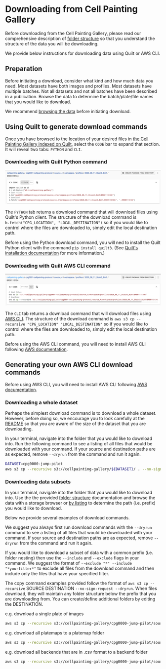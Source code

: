 # Downloading from Cell Painting Gallery

Before downloading from the Cell Painting Gallery, please read our comprehensive description of [folder structure](folder_structure.md) so that you understand the structure of the data you will be downloading.

We provide below instructions for downloading data using Quilt or AWS CLI.

## Preparation

Before initiating a download, consider what kind and how much data you need.
Most datasets have both images and profiles.
Most datasets have multiple batches.
Not all datasets and not all batches have been described in a publication.
Browse the data to determine the batch/plate/file names that you would like to download.

We recommend [browsing the data](browsing_data.md) before initiating download.

## Using Quilt to generate download commands

Once you have browsed to the location of your desired files in [the Cell Painting Gallery indexed on Quilt](https://open.quiltdata.com/b/cellpainting-gallery/tree/), select the `CODE` bar to expand that section.
It will reveal two tabs: `PYTHON` and `CLI`.

### Downloading with Quilt Python command

![Downloading CPG with Quilt Python command](images/Quilt_CPG_Python_download.png)

The `PYTHON` tab returns a download command that will download files using Quilt's Python client.
The structure of the download command is `b.fetch("CPG_LOCATION", "LOCAL_DESTINATION")` so if you would like to control where the files are downloaded to, simply edit the local destination path.

Before using the Python download command, you will ned to install the Quilt Python client with the command `pip install quilt3`. (See [Quilt's installation documentation](https://docs.quiltdata.com/installation) for more information.)

### Downloading with Quilt AWS CLI command

![Downloading CPG with Quilt AWS CLI command](images/Quilt_CPG_AWS_CLI_download.png)

The `CLI` tab returns a download command that will download files using [AWS CLI](https://aws.amazon.com/cli/).
The structure of the download command is `aws s3 cp --recursive "CPG_LOCATION" "LOCAL_DESTINATION"` so if you would like to control where the files are downloaded to, simply edit the local destination path.

Before using the AWS CLI command, you will need to install AWS CLI following [AWS documentation](https://docs.aws.amazon.com/cli/latest/userguide/getting-started-install.html).

## Generating your own AWS CLI download commands

Before using AWS CLI, you will need to install AWS CLI following [AWS documentation](https://docs.aws.amazon.com/cli/latest/userguide/getting-started-install.html).

### Downloading a whole dataset

Perhaps the simplest download command is to download a whole dataset.
However, before doing so, we encourage you to look carefully at the [README](README.md) so that you are aware of the size of the dataset that you are downloading.

In your terminal, navigate into the folder that you would like to download into.
Run the following command to see a listing of all files that would be downloaded with your command.
If your source and destination paths are as expected, remove `--dryrun` from the command and run it again.

```bash
DATASET=cpg0000-jump-pilot
aws s3 cp --recursive s3://cellpainting-gallery/${DATASET}/ . --no-sign-request --dryrun
```

### Downloading data subsets

In your terminal, navigate into the folder that you would like to download into.
Use the the provided [folder structure](data_structure.md) documentation and browse the data with a storage browser or [by listing](browsing_data.md) to determine the path (i.e. prefix) you would like to download.

Below we provide several examples of download commands.

We suggest you always first run download commands with the `--dryrun` command to see a listing of all files that would be downloaded with your command.
If your source and destination paths are as expected, remove `--dryrun` from the command and run it again.

If you would like to download a subset of data with a common prefix (i.e. folder nesting) then use the `--include` and `--exclude` flags in your command.
We suggest the format of `--exclude "*" --include "*yourfilter*"` to exclude all files from the download command and then include only the files that have your specified filter.

The copy command examples provided follow the format of `aws s3 cp --recursive` SOURCE DESTINATION `--no-sign-request --dryrun`.
When files download, they will maintain any folder structure below the prefix that you are downloading from.
You can create/define additional folders by editing the DESTINATION.

e.g. download a single plate of images

```bash
aws s3 cp --recursive s3://cellpainting-gallery/cpg0000-jump-pilot/source_4/images/2020_11_04_CPJUMP1/images/BR00116991__2020-11-05T19_51_35-Measurement1/ . --no-sign-request --dryrun
```

e.g. download all platemaps to a platemap folder

```bash
aws s3 cp --recursive s3://cellpainting-gallery/cpg0000-jump-pilot/source_4/workspace/metadata/platemaps/ platemap/ --no-sign-request --dryrun
```

e.g. download all backends that are in .csv format to a backend folder

```bash
aws s3 cp --recursive s3://cellpainting-gallery/cpg0000-jump-pilot/source_4/workspace/backend/ backend/ --exclude "*" --include "*.csv" --no-sign-request --dryrun
```
